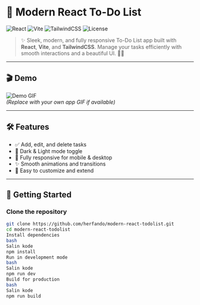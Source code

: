 # 🌟 Modern React To-Do List

![React](https://img.shields.io/badge/React-18.2.0-blue?logo=react&logoColor=white)
![Vite](https://img.shields.io/badge/Vite-4.4.9-green?logo=vite)
![TailwindCSS](https://img.shields.io/badge/TailwindCSS-3.3.3-blue?logo=tailwind-css&logoColor=white)
![License](https://img.shields.io/badge/License-MIT-yellow)

> ✨ Sleek, modern, and fully responsive To-Do List app built with **React**, **Vite**, and **TailwindCSS**. Manage your tasks efficiently with smooth interactions and a beautiful UI. 🚀📝

---

## 🎬 Demo

![Demo GIF](https://media.giphy.com/media/3oEjI6SIIHBdRxXI40/giphy.gif)  
*(Replace with your own app GIF if available)*

---

## 🛠 Features

- ✅ Add, edit, and delete tasks
- 🌙 Dark & Light mode toggle
- 📱 Fully responsive for mobile & desktop
- ✨ Smooth animations and transitions
- 📝 Easy to customize and extend

---

## 🚀 Getting Started

### Clone the repository
```bash
git clone https://github.com/herfando/modern-react-todolist.git
cd modern-react-todolist
Install dependencies
bash
Salin kode
npm install
Run in development mode
bash
Salin kode
npm run dev
Build for production
bash
Salin kode
npm run build